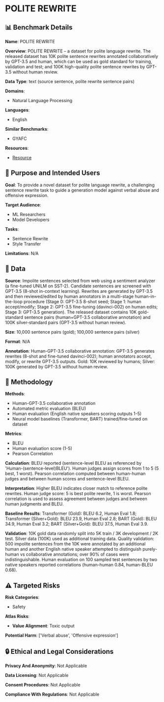 # POLITE REWRITE

## 📊 Benchmark Details

**Name**: POLITE REWRITE

**Overview**: POLITE REWRITE – a dataset for polite language rewrite. The released dataset has 10K polite sentence rewrites annotated collaboratively by GPT-3.5 and human, which can be used as gold standard for training, validation and test; and 100K high-quality polite sentence rewrites by GPT-3.5 without human review.

**Data Type**: text (source sentence, polite rewrite sentence pairs)

**Domains**:
- Natural Language Processing

**Languages**:
- English

**Similar Benchmarks**:
- GYAFC

**Resources**:
- [Resource](N/A)

## 🎯 Purpose and Intended Users

**Goal**: To provide a novel dataset for polite language rewrite, a challenging sentence rewrite task to guide a generation model against verbal abuse and offensive expression.

**Target Audience**:
- ML Researchers
- Model Developers

**Tasks**:
- Sentence Rewrite
- Style Transfer

**Limitations**: N/A

## 💾 Data

**Source**: Impolite sentences selected from web using a sentiment analyzer (a fine-tuned UNILM on SST-2). Candidate sentences are screened with GPT-3.5 (8-shot in-context learning). Rewrites are generated by GPT-3.5 and then reviewed/edited by human annotators in a multi-stage human-in-the-loop procedure (Stage 0: GPT-3.5 8-shot seed; Stage 1: human accept/modify; Stage 2: GPT-3.5 fine-tuning (davinci-002) on human edits; Stage 3: GPT-3.5 generation). The released dataset contains 10K gold-standard sentence pairs (human+GPT-3.5 collaborative annotation) and 100K silver-standard pairs (GPT-3.5 without human review).

**Size**: 10,000 sentence pairs (gold); 100,000 sentence pairs (silver)

**Format**: N/A

**Annotation**: Human-GPT-3.5 collaborative annotation: GPT-3.5 generates rewrites (8-shot and fine-tuned davinci-002); human annotators accept, modify, or rewrite GPT-3.5 outputs. Gold: 10K reviewed by humans; Silver: 100K generated by GPT-3.5 without human review.

## 🔬 Methodology

**Methods**:
- Human-GPT-3.5 collaborative annotation
- Automated metric evaluation (BLEU)
- Human evaluation (English native speakers scoring outputs 1-5)
- Neural model baselines (Transformer, BART) trained/fine-tuned on dataset

**Metrics**:
- BLEU
- Human evaluation score (1-5)
- Pearson Correlation

**Calculation**: BLEU reported (sentence-level BLEU as referenced by 'Human-(sentence-level)BLEU'). Human judges assign scores from 1 to 5 (5 best, 1 worst). Pearson correlation computed between human-human judges and between human scores and sentence-level BLEU.

**Interpretation**: Higher BLEU indicates closer match to reference polite rewrites. Human judge score: 5 is best polite rewrite, 1 is worst. Pearson correlation is used to assess agreement between judges and between human judgments and BLEU.

**Baseline Results**: Transformer (Gold): BLEU 6.2, Human Eval 1.8; Transformer (Silver+Gold): BLEU 23.9, Human Eval 2.8; BART (Gold): BLEU 34.9, Human Eval 3.2; BART (Silver+Gold): BLEU 37.5, Human Eval 3.9.

**Validation**: 10K gold data randomly split into 5K train / 3K development / 2K test. Silver data (100K) used as additional training data. Quality validation: 500 impolite sentences from the 10K were annotated by an additional human and another English native speaker attempted to distinguish purely-human vs collaborative annotations; over 90% of cases were indistinguishable. Human evaluation on 100 sampled test sentences by two native speakers reported correlations (human-human 0.84, human-BLEU 0.68).

## ⚠️ Targeted Risks

**Risk Categories**:
- Safety

**Atlas Risks**:
- **Value Alignment**: Toxic output

**Potential Harm**: ['Verbal abuse', 'Offensive expression']

## 🔒 Ethical and Legal Considerations

**Privacy And Anonymity**: Not Applicable

**Data Licensing**: Not Applicable

**Consent Procedures**: Not Applicable

**Compliance With Regulations**: Not Applicable
